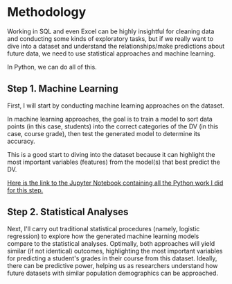 # Methodology

Working in SQL and even Excel can be highly insightful for cleaning data and conducting some kinds of exploratory tasks, but if we really want to dive into a dataset and understand the relationships/make predictions about future data, we need to use statistical approaches and machine learning.

In Python, we can do all of this.

## Step 1. Machine Learning

First, I will start by conducting machine learning approaches on the dataset.

In machine learning approaches, the goal is to train a model to sort data points (in this case, students) into the correct categories of the DV (in this case, course grade), then test the generated model to determine its accuracy.

This is a good start to diving into the dataset because it can highlight the most important variables (features) from the model(s) that best predict the DV.

[Here is the link to the Jupyter Notebook containing all the Python work I did for this step.](https://github.com/jsszhh/Google_Certificate_Capstone/blob/main/Exploratory_Analyses/2.%20Python/PYTHON_ML_ANALYSES.ipynb "Machine Learning Jupyter Notebook")

## Step 2. Statistical Analyses

Next, I'll carry out traditional statistical procedures (namely, logistic regression) to explore how the generated machine learning models compare to the statistical analyses. Optimally, both approaches will yield similar (if not identical) outcomes, highlighting the most important variables for predicting a student's grades in their course from this dataset. Ideally, there can be predictive power, helping us as researchers understand how future datasets with similar population demographics can be approached.
